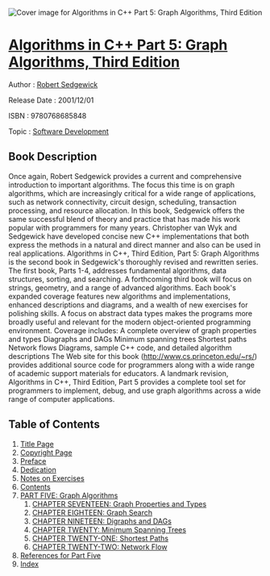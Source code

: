 ![Cover image for Algorithms in C++ Part 5: Graph Algorithms, Third Edition](https://imgdetail.ebookreading.net/cover/cover/software_development/EB9780768685848.jpg)

[Algorithms in C++ Part 5: Graph Algorithms, Third Edition](https://ebookreading.net/view/book/Algorithms+in+C%2B%2B+Part+5%3A+Graph+Algorithms%2C+Third+Edition-EB9780768685848_1.html "Algorithms in C++ Part 5: Graph Algorithms, Third Edition")
====================================================================================================================

Author : [Robert Sedgewick](https://ebookreading.net/search/author/Robert+Sedgewick)

Release Date : 2001/12/01

ISBN : 9780768685848

Topic : [Software Development](https://ebookreading.net/search/category/software-development)

Book Description
-----------------

Once again, Robert Sedgewick provides a current and comprehensive introduction to important algorithms. The focus this time is on graph algorithms, which are increasingly critical for a wide range of applications, such as network connectivity, circuit design, scheduling, transaction processing, and resource allocation. In this book, Sedgewick offers the same successful blend of theory and practice that has made his work popular with programmers for many years. Christopher van Wyk and Sedgewick have developed concise new C++ implementations that both express the methods in a natural and direct manner and also can be used in real applications.
Algorithms in C++, Third Edition, Part 5: Graph Algorithms is the second book in Sedgewick's thoroughly revised and rewritten series. The first book, Parts 1-4, addresses fundamental algorithms, data structures, sorting, and searching. A forthcoming third book will focus on strings, geometry, and a range of advanced algorithms. Each book's expanded coverage features new algorithms and implementations, enhanced descriptions and diagrams, and a wealth of new exercises for polishing skills. A focus on abstract data types makes the programs more broadly useful and relevant for the modern object-oriented programming environment.
Coverage includes:
A complete overview of graph properties and types
Diagraphs and DAGs
Minimum spanning trees
Shortest paths
Network flows
Diagrams, sample C++ code, and detailed algorithm descriptions
The Web site for this book (http://www.cs.princeton.edu/~rs/) provides additional source code for programmers along with a wide range of academic support materials for educators.
A landmark revision, Algorithms in C++, Third Edition, Part 5 provides a complete tool set for programmers to implement, debug, and use graph algorithms across a wide range of computer applications.
              
Table of Contents
-----------------

1. [Title Page](https://ebookreading.net/view/book/Algorithms+in+C%2B%2B+Part+5%3A+Graph+Algorithms%2C+Third+Edition-EB9780768685848_2.html#title)
1. [Copyright Page](https://ebookreading.net/view/book/Algorithms+in+C%2B%2B+Part+5%3A+Graph+Algorithms%2C+Third+Edition-EB9780768685848_2.html#copy)
1. [Preface](https://ebookreading.net/view/book/Algorithms+in+C%2B%2B+Part+5%3A+Graph+Algorithms%2C+Third+Edition-EB9780768685848_3.html)
1. [Dedication](https://ebookreading.net/view/book/Algorithms+in+C%2B%2B+Part+5%3A+Graph+Algorithms%2C+Third+Edition-EB9780768685848_4.html)
1. [Notes on Exercises](https://ebookreading.net/view/book/Algorithms+in+C%2B%2B+Part+5%3A+Graph+Algorithms%2C+Third+Edition-EB9780768685848_5.html)
1. [Contents](https://ebookreading.net/view/book/Algorithms+in+C%2B%2B+Part+5%3A+Graph+Algorithms%2C+Third+Edition-EB9780768685848_6.html)
1. [PART FIVE: Graph Algorithms](https://ebookreading.net/view/book/Algorithms+in+C%2B%2B+Part+5%3A+Graph+Algorithms%2C+Third+Edition-EB9780768685848_7.html)
    1. [CHAPTER SEVENTEEN: Graph Properties and Types](https://ebookreading.net/view/book/Algorithms+in+C%2B%2B+Part+5%3A+Graph+Algorithms%2C+Third+Edition-EB9780768685848_8.html)
    1. [CHAPTER EIGHTEEN: Graph Search](https://ebookreading.net/view/book/Algorithms+in+C%2B%2B+Part+5%3A+Graph+Algorithms%2C+Third+Edition-EB9780768685848_9.html)
    1. [CHAPTER NINETEEN: Digraphs and DAGs](https://ebookreading.net/view/book/Algorithms+in+C%2B%2B+Part+5%3A+Graph+Algorithms%2C+Third+Edition-EB9780768685848_10.html)
    1. [CHAPTER TWENTY: Minimum Spanning Trees](https://ebookreading.net/view/book/Algorithms+in+C%2B%2B+Part+5%3A+Graph+Algorithms%2C+Third+Edition-EB9780768685848_11.html)
    1. [CHAPTER TWENTY-ONE: Shortest Paths](https://ebookreading.net/view/book/Algorithms+in+C%2B%2B+Part+5%3A+Graph+Algorithms%2C+Third+Edition-EB9780768685848_12.html)
    1. [CHAPTER TWENTY-TWO: Network Flow](https://ebookreading.net/view/book/Algorithms+in+C%2B%2B+Part+5%3A+Graph+Algorithms%2C+Third+Edition-EB9780768685848_13.html)
1. [References for Part Five](https://ebookreading.net/view/book/Algorithms+in+C%2B%2B+Part+5%3A+Graph+Algorithms%2C+Third+Edition-EB9780768685848_15.html)
1. [Index](https://ebookreading.net/view/book/Algorithms+in+C%2B%2B+Part+5%3A+Graph+Algorithms%2C+Third+Edition-EB9780768685848_16.html)
